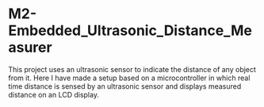 # M2-Embedded_Ultrasonic_Distance_Measurer
This project uses an ultrasonic sensor to indicate the distance of any object from it. Here I have made a setup based on a microcontroller in which real time distance is sensed by an ultrasonic sensor and displays measured distance on an LCD display.
